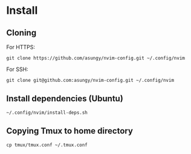 # Install

## Cloning

For HTTPS:
```
git clone https://github.com/asungy/nvim-config.git ~/.config/nvim
```

For SSH:
```
git clone git@github.com:asungy/nvim-config.git ~/.config/nvim
```

## Install dependencies (Ubuntu)
```
~/.config/nvim/install-deps.sh
```

## Copying Tmux to home directory
```
cp tmux/tmux.conf ~/.tmux.conf
```
